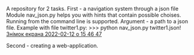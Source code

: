 A repository for 2 tasks.
First - a navigation system through a json file
  Module nav_json.py helps you with hints that contain possible choises.
  Running from the command line is supported. Argument - a path to a json file.
  Example with file twitter1.py:
    >>> python nav_json.py twitter1.json!
[Знімок екрана 2022-02-12 о 15 46 47](https://user-images.githubusercontent.com/92575094/153714038-f9df7608-418a-44cc-80e0-13a814427ccd.png)


Second - creating a web-application.
